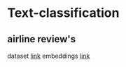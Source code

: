 # Text-classification
## airline review's 
dataset [link](https://www.kaggle.com/crowdflower/twitter-airline-sentiment)
embeddings [link](https://www.kaggle.com/terenceliu4444/glove6b100dtxt)
